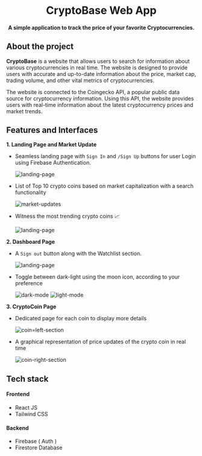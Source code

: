
<h1 align="center"> CryptoBase Web App </h1> 
<h4 align="center"> A simple application to track the price of your favorite Cryptocurrencies. </h4>


<h2 align="left"> About the project </h2>

**CryptoBase** is a website that allows users to search for information about various cryptocurrencies in real time. The website is designed to provide users with accurate and up-to-date information about the price, market cap, trading volume, and other vital metrics of cryptocurrencies.

The website is connected to the Coingecko API, a popular public data source for cryptocurrency information. Using this API, the website provides users with real-time information about the latest cryptocurrency prices and market trends.

## Features and Interfaces

**1. Landing Page and Market Update**
   - Seamless landing page with `Sign In` and `/Sign Up` buttons for user Login using Firebase Authentication.
     <div>
     <img src="https://user-images.githubusercontent.com/88539464/252272645-6c39a4cf-efff-408c-aba5-0bfbf1265c80.png" alt="landing-page" />
     </div>
 
   - List of Top 10 crypto coins based on market capitalization with a search functionality
     <div>
     <img src="https://user-images.githubusercontent.com/88539464/252275768-8d1517e7-f3a5-4a33-84c1-a74c511e0f4d.png" alt="market-updates" />
     </div>
     
   - Witness the most trending crypto coins 📈
     <div>
     <img src="https://user-images.githubusercontent.com/88539464/252276473-6552742b-9db4-4599-9e77-88bab5819994.png" alt="landing-page" />
     </div>

**2. Dashboard Page**
   - A `Sign out` button along with the Watchlist section.
     <div>
     <img src="https://user-images.githubusercontent.com/88539464/252280947-454938b4-fdd1-4ef9-b0f2-d99633ed1c71.png" alt="landing-page" />
     </div>
 
   - Toggle between dark-light using the moon icon, according to your preference
     <div>
     <img src="https://user-images.githubusercontent.com/88539464/252281083-234aa377-1985-4975-b91c-867fa8d09e7a.png" alt="dark-mode" />
     <img src="https://user-images.githubusercontent.com/88539464/252281468-974b1828-5a08-4540-b140-b533361fe9c6.png" alt="light-mode" />
     </div>

**3. CryptoCoin Page**
   - Dedicated page for each coin to display more details
     <div>
       <img src="https://user-images.githubusercontent.com/88539464/252284530-67381a98-a1dc-4011-9181-645e91521f54.png" alt="coin=left-section" />
     </div>
     
   - A graphical representation of price updates of the crypto coin in real time
     <div>
      <img src="https://user-images.githubusercontent.com/88539464/252284557-925f82f3-9d46-472b-9fb4-17ec24a4dbb5.png" alt="coin-right-section" />
     </div>


## Tech stack

#### Frontend
- React JS
- Tailwind CSS

#### Backend
- Firebase ( Auth )
- Firestore Database


